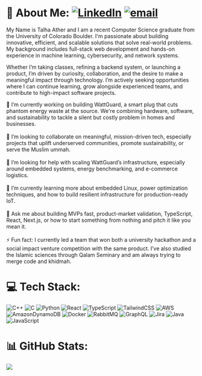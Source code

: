 # 💫 About Me: [![LinkedIn](https://img.shields.io/badge/LinkedIn-%230077B5.svg?logo=linkedin&logoColor=white)](https://linkedin.com/in/talha-ather) [![email](https://img.shields.io/badge/Email-D14836?logo=gmail&logoColor=white)](mailto:talha.ather03@gmail.com) 
My Name is Talha Ather and I am a recent Computer Science graduate from the University of Colorado Boulder. I'm passionate about building innovative, efficient, and scalable solutions that solve real-world problems. My background includes full-stack web development and hands-on experience in machine learning, cybersecurity, and network systems.

Whether I’m taking classes, refining a backend system, or launching a product, I’m driven by curiosity, collaboration, and the desire to make a meaningful impact through technology. I’m actively seeking opportunities where I can continue learning, grow alongside experienced teams, and contribute to high-impact software projects.

🔭 I’m currently working on building WattGuard, a smart plug that cuts phantom energy waste at the source. We're combining hardware, software, and sustainability to tackle a silent but costly problem in homes and businesses.<br><br>👯 I’m looking to collaborate on meaningful, mission-driven tech, especially projects that uplift underserved communities, promote sustainability, or serve the Muslim ummah.<br><br>🤝 I’m looking for help with scaling WattGuard’s infrastructure, especially around embedded systems, energy benchmarking, and e-commerce logistics.<br><br>🌱 I’m currently learning more about embedded Linux, power optimization techniques, and how to build resilient infrastructure for production-ready IoT.<br><br>💬 Ask me about building MVPs fast, product-market validation, TypeScript, React, Next.js, or how to start something from nothing and pitch it like you mean it.<br><br>⚡ Fun fact: I currently led a team that won both a university hackathon and a social impact venture competition with the same product. I’ve also studied the Islamic sciences through Qalam Seminary and am always trying to merge code and khidmah.<br>


# 💻 Tech Stack:
![C++](https://img.shields.io/badge/c++-%2300599C.svg?style=for-the-badge&logo=c%2B%2B&logoColor=white) ![C](https://img.shields.io/badge/c-%2300599C.svg?style=for-the-badge&logo=c&logoColor=white) ![Python](https://img.shields.io/badge/python-3670A0?style=for-the-badge&logo=python&logoColor=ffdd54) ![React](https://img.shields.io/badge/react-%2320232a.svg?style=for-the-badge&logo=react&logoColor=%2361DAFB) ![TypeScript](https://img.shields.io/badge/typescript-%23007ACC.svg?style=for-the-badge&logo=typescript&logoColor=white) ![TailwindCSS](https://img.shields.io/badge/tailwindcss-%2338B2AC.svg?style=for-the-badge&logo=tailwind-css&logoColor=white) ![AWS](https://img.shields.io/badge/AWS-%23FF9900.svg?style=for-the-badge&logo=amazon-aws&logoColor=white) ![AmazonDynamoDB](https://img.shields.io/badge/Amazon%20DynamoDB-4053D6?style=for-the-badge&logo=Amazon%20DynamoDB&logoColor=white) ![Docker](https://img.shields.io/badge/docker-%230db7ed.svg?style=for-the-badge&logo=docker&logoColor=white) ![RabbitMQ](https://img.shields.io/badge/rabbitmq-FF6600?style=for-the-badge&logo=rabbitmq&logoColor=white) ![GraphQL](https://img.shields.io/badge/-GraphQL-E10098?style=for-the-badge&logo=graphql&logoColor=white) ![Jira](https://img.shields.io/badge/jira-%230A0FFF.svg?style=for-the-badge&logo=jira&logoColor=white) ![Java](https://img.shields.io/badge/java-%23ED8B00.svg?style=for-the-badge&logo=openjdk&logoColor=white) ![JavaScript](https://img.shields.io/badge/javascript-%23323330.svg?style=for-the-badge&logo=javascript&logoColor=%23F7DF1E)
# 📊 GitHub Stats:
![](https://nirzak-streak-stats.vercel.app/?user=tjather&theme=dark&hide_border=false)<br/>

